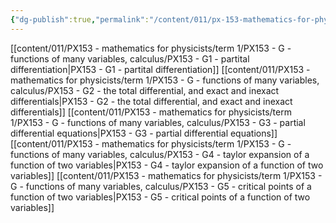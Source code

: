 ```yaml
---
{"dg-publish":true,"permalink":"/content/011/px-153-mathematics-for-physicists/term-1/px-153-g-functions-of-many-variables-calculus/g-calculus-of-functions-of-many-variables/","noteIcon":"1","created":"2024-11-25T10:50:32.000+00:00","updated":"2024-11-26T19:37:33.356+00:00"}
---
```


[[content/011/PX153 - mathematics for physicists/term 1/PX153 - G - functions of many variables, calculus/PX153 - G1 - partital differentiation\|PX153 - G1 - partital differentiation]]
[[content/011/PX153 - mathematics for physicists/term 1/PX153 - G - functions of many variables, calculus/PX153 - G2 - the total differential, and exact and inexact differentials\|PX153 - G2 - the total differential, and exact and inexact differentials]]
[[content/011/PX153 - mathematics for physicists/term 1/PX153 - G - functions of many variables, calculus/PX153 - G3 - partial differential equations\|PX153 - G3 - partial differential equations]]
[[content/011/PX153 - mathematics for physicists/term 1/PX153 - G - functions of many variables, calculus/PX153 - G4 - taylor expansion of a function of two variables\|PX153 - G4 - taylor expansion of a function of two variables]]
[[content/011/PX153 - mathematics for physicists/term 1/PX153 - G - functions of many variables, calculus/PX153 - G5 - critical points of a function of two variables\|PX153 - G5 - critical points of a function of two variables]]

